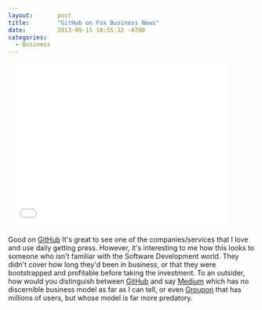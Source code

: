 ```yaml
---
layout:       post
title:        "GitHub on Fox Business News"
date:         2013-09-15 10:55:32 -0700
categories:
  - Business
---
```


<iframe class="embedly-embed" src="//cdn.embedly.com/widgets/media.html?src=https%3A%2F%2Fwww.youtube.com%2Fembed%2Fk2vJNNAQZlg%3Ffeature%3Doembed&url=https%3A%2F%2Fwww.youtube.com%2Fwatch%3Fv%3Dk2vJNNAQZlg&image=https%3A%2F%2Fi.ytimg.com%2Fvi%2Fk2vJNNAQZlg%2Fhqdefault.jpg&key=d815972c91e546edb5d2d02e509f8b1c&type=text%2Fhtml&schema=youtube" width="450" height="338" scrolling="no" frameborder="0" allowfullscreen></iframe>

Good on  [GitHub](https://github.com/)   It's great to see one of the companies/services that I love and use daily getting press. However, it's interesting to me how this looks to someone who isn't familiar with the Software Development world. They didn't cover how long they'd been in business, or that they were bootstrapped and profitable before taking the investment. To an outsider, how would you distinguish between  [GitHub](https://github.com/)  and say  [Medium](https://medium.com/)   which has no discernible business model as far as I can tell, or even  [Groupon](http://www.groupon.com/)  that has millions of users, but whose model is far more predatory. 

 
